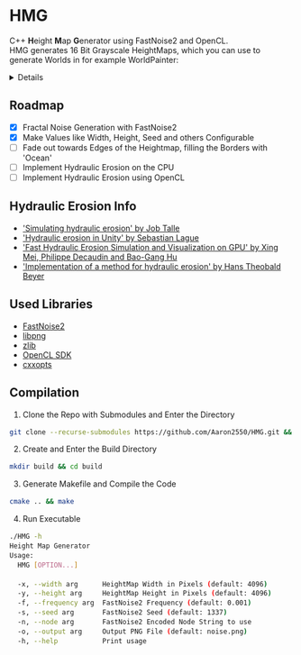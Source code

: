 # HMG
C++ **H**eight **M**ap **G**enerator using FastNoise2 and OpenCL.</br>
HMG generates 16 Bit Grayscale HeightMaps, which you can use to generate Worlds in for example WorldPainter:
<details>
  <img src="wpex.png" width="512"/>
</details>

## Roadmap
- [x] Fractal Noise Generation with FastNoise2
- [x] Make Values like Width, Height, Seed and others Configurable
- [ ] Fade out towards Edges of the Heightmap, filling the Borders with 'Ocean'
- [ ] Implement Hydraulic Erosion on the CPU
- [ ] Implement Hydraulic Erosion using OpenCL

## Hydraulic Erosion Info
- ['Simulating hydraulic erosion' by Job Talle](https://jobtalle.com/simulating_hydraulic_erosion.html)
- ['Hydraulic erosion in Unity' by Sebastian Lague](https://www.youtube.com/watch?v=eaXk97ujbPQ)
- ['Fast Hydraulic Erosion Simulation and Visualization on GPU' by Xing Mei, Philippe Decaudin and Bao-Gang Hu](https://xing-mei.github.io/files/erosion.pdf)
- ['Implementation of a method for hydraulic erosion' by Hans Theobald Beyer](https://www.firespark.de/resources/downloads/implementation%20of%20a%20methode%20for%20hydraulic%20erosion.pdf)

## Used Libraries
- [FastNoise2](https://github.com/Auburn/FastNoise2)
- [libpng](https://github.com/glennrp/libpng)
- [zlib](https://github.com/madler/zlib)
- [OpenCL SDK](https://github.com/KhronosGroup/OpenCL-SDK)
- [cxxopts](https://github.com/jarro2783/cxxopts)

## Compilation
1. Clone the Repo with Submodules and Enter the Directory
```bash
git clone --recurse-submodules https://github.com/Aaron2550/HMG.git && cd HMG
```
2. Create and Enter the Build Directory
```bash
mkdir build && cd build
```
3. Generate Makefile and Compile the Code
```bash
cmake .. && make
```
4. Run Executable
```bash
./HMG -h
Height Map Generator
Usage:
  HMG [OPTION...]

  -x, --width arg      HeightMap Width in Pixels (default: 4096)
  -y, --height arg     HeightMap Height in Pixels (default: 4096)
  -f, --frequency arg  FastNoise2 Frequency (default: 0.001)
  -s, --seed arg       FastNoise2 Seed (default: 1337)
  -n, --node arg       FastNoise2 Encoded Node String to use
  -o, --output arg     Output PNG File (default: noise.png)
  -h, --help           Print usage
```
